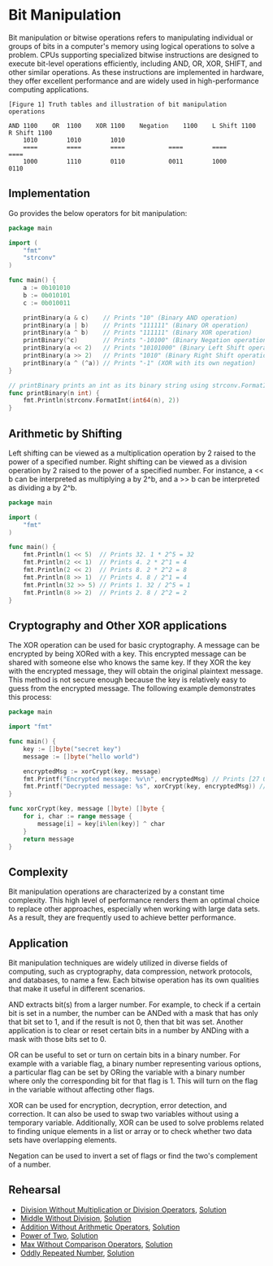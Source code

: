 # Bit Manipulation

Bit manipulation or bitwise operations refers to manipulating individual or groups of bits in a computer's memory using logical operations to solve a problem. CPUs supporting specialized bitwise instructions are designed to execute bit-level operations efficiently, including AND, OR, XOR, SHIFT, and other similar operations. As these instructions are implemented in hardware, they offer excellent performance and are widely used in high-performance computing applications.

```ASCII
[Figure 1] Truth tables and illustration of bit manipulation operations

AND	1100	OR	1100	XOR	1100	Negation	1100	L Shift	1100	R Shift	1100
	1010		1010		1010
	====		====		====			====		====		====
	1000		1110		0110			0011		1000		0110
```

## Implementation

Go provides the below operators for bit manipulation:

```Go
package main

import (
	"fmt"
	"strconv"
)

func main() {
	a := 0b101010
	b := 0b010101
	c := 0b010011

	printBinary(a & c)    // Prints "10" (Binary AND operation)
	printBinary(a | b)    // Prints "111111" (Binary OR operation)
	printBinary(a ^ b)    // Prints "111111" (Binary XOR operation)
	printBinary(^c)       // Prints "-10100" (Binary Negation operation)
	printBinary(a << 2)   // Prints "10101000" (Binary Left Shift operation)
	printBinary(a >> 2)   // Prints "1010" (Binary Right Shift operation)
	printBinary(a ^ (^a)) // Prints "-1" (XOR with its own negation)
}

// printBinary prints an int as its binary string using strconv.FormatInt.
func printBinary(n int) {
	fmt.Println(strconv.FormatInt(int64(n), 2))
}
```

## Arithmetic by Shifting

Left shifting can be viewed as a multiplication operation by 2 raised to the power of a specified number. Right shifting can be viewed as a division operation by 2 raised to the power of a specified number. For instance, a << b can be interpreted as multiplying a by 2^b, and a >> b can be interpreted as dividing a by 2^b.

```Go
package main

import (
	"fmt"
)

func main() {
	fmt.Println(1 << 5)  // Prints 32. 1 * 2^5 = 32
	fmt.Println(2 << 1)  // Prints 4. 2 * 2^1 = 4
	fmt.Println(2 << 2)  // Prints 8. 2 * 2^2 = 8
	fmt.Println(8 >> 1)  // Prints 4. 8 / 2^1 = 4
	fmt.Println(32 >> 5) // Prints 1. 32 / 2^5 = 1
	fmt.Println(8 >> 2)  // Prints 2. 8 / 2^2 = 2
}
```

## Cryptography and Other XOR applications

The XOR operation can be used for basic cryptography. A message can be encrypted by being XORed with a key. This encrypted message can be shared with someone else who knows the same key. If they XOR the key with the encrypted message, they will obtain the original plaintext message. This method is not secure enough because the key is relatively easy to guess from the encrypted message. The following example demonstrates this process:

```Go
package main

import "fmt"

func main() {
	key := []byte("secret key")
	message := []byte("hello world")

	encryptedMsg := xorCrypt(key, message)
	fmt.Printf("Encrypted message: %v\n", encryptedMsg) // Prints [27 0 15 30 10 84 87 4 23 21 23]
	fmt.Printf("Decrypted message: %s", xorCrypt(key, encryptedMsg)) // Prints hello world
}

func xorCrypt(key, message []byte) []byte {
	for i, char := range message {
		message[i] = key[i%len(key)] ^ char
	}
	return message
}
```

## Complexity

Bit manipulation operations are characterized by a constant time complexity. This high level of performance renders them an optimal choice to replace other approaches, especially when working with large data sets. As a result, they are frequently used to achieve better performance.

## Application

Bit manipulation techniques are widely utilized in diverse fields of computing, such as cryptography, data compression, network protocols, and databases, to name a few. Each bitwise operation has its own qualities that make it useful in different scenarios.

AND extracts bit(s) from a larger number. For example, to check if a certain bit is set in a number, the number can be ANDed with a mask that has only that bit set to 1, and if the result is not 0, then that bit was set. Another application is to clear or reset certain bits in a number by ANDing with a mask with those bits set to 0.

OR can be useful to set or turn on certain bits in a binary number. For example with a variable flag, a binary number representing various options, a particular flag can be set by ORing the variable with a binary number where only the corresponding bit for that flag is 1. This will turn on the flag in the variable without affecting other flags.

XOR can be used for encryption, decryption, error detection, and correction. It can also be used to swap two variables without using a temporary variable. Additionally, XOR can be used to solve problems related to finding unique elements in a list or array or to check whether two data sets have overlapping elements.

Negation can be used to invert a set of flags or find the two's complement of a number.

## Rehearsal

* [Division Without Multiplication or Division Operators](./division_without_operators_test.go), [Solution](./division_without_operators.go)
* [Middle Without Division](./middle_without_division_test.go), [Solution](./middle_without_division.go)
* [Addition Without Arithmetic Operators](./addition_without_operators_test.go), [Solution](./addition_without_operators.go)
* [Power of Two](./is_power_of_two_test.go), [Solution](./is_power_of_two.go)
* [Max Without Comparison Operators](./max_without_comparison_operators_test.go), [Solution](./max_without_comparison_operators.go)
* [Oddly Repeated Number](./oddly_repeated_number_test.go), [Solution](./oddly_repeated_number.go)
